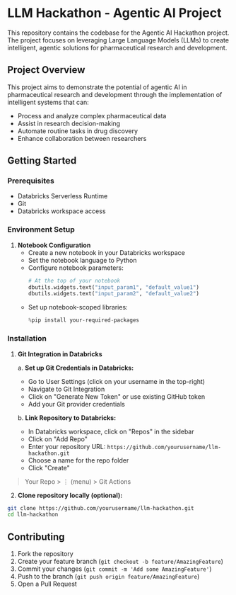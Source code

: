 # LLM Hackathon - Agentic AI Project

This repository contains the codebase for the Agentic AI Hackathon project. The project focuses on leveraging Large Language Models (LLMs) to create intelligent, agentic solutions for pharmaceutical research and development.

## Project Overview

This project aims to demonstrate the potential of agentic AI in pharmaceutical research and development through the implementation of intelligent systems that can:
- Process and analyze complex pharmaceutical data
- Assist in research decision-making
- Automate routine tasks in drug discovery
- Enhance collaboration between researchers

## Getting Started

### Prerequisites

- Databricks Serverless Runtime
- Git
- Databricks workspace access

### Environment Setup

1. **Notebook Configuration**
   - Create a new notebook in your Databricks workspace
   - Set the notebook language to Python
   - Configure notebook parameters:
     ```python
     # At the top of your notebook
     dbutils.widgets.text("input_param1", "default_value1")
     dbutils.widgets.text("input_param2", "default_value2")
     ```
   - Set up notebook-scoped libraries:
     ```python
     %pip install your-required-packages
     ```

### Installation

1. **Git Integration in Databricks**

   a. **Set up Git Credentials in Databricks:**
   - Go to User Settings (click on your username in the top-right)
   - Navigate to Git Integration
   - Click on "Generate New Token" or use existing GitHub token
   - Add your Git provider credentials

   b. **Link Repository to Databricks:**
   - In Databricks workspace, click on "Repos" in the sidebar
   - Click on "Add Repo"
   - Enter your repository URL: `https://github.com/yourusername/llm-hackathon.git`
   - Choose a name for the repo folder
   - Click "Create"
> Your Repo > ⋮ (menu) > Git Actions

2. **Clone repository locally (optional):**
```bash
git clone https://github.com/yourusername/llm-hackathon.git
cd llm-hackathon
```

## Contributing

1. Fork the repository
2. Create your feature branch (`git checkout -b feature/AmazingFeature`)
3. Commit your changes (`git commit -m 'Add some AmazingFeature'`)
4. Push to the branch (`git push origin feature/AmazingFeature`)
5. Open a Pull Request
